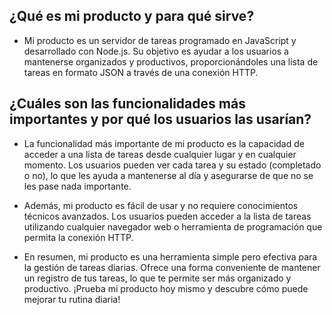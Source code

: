 ## ¿Qué es mi producto y para qué sirve?
- Mi producto es un servidor de tareas programado en JavaScript y desarrollado con Node.js. Su objetivo es ayudar a los usuarios a mantenerse organizados y productivos, proporcionándoles una lista de tareas en formato JSON a través de una conexión HTTP.

## ¿Cuáles son las funcionalidades más importantes y por qué los usuarios las usarían?
* La funcionalidad más importante de mi producto es la capacidad de acceder a una lista de tareas desde cualquier lugar y en cualquier momento. Los usuarios pueden ver cada tarea y su estado (completado o no), lo que les ayuda a mantenerse al día y asegurarse de que no se les pase nada importante.

* Además, mi producto es fácil de usar y no requiere conocimientos técnicos avanzados. Los usuarios pueden acceder a la lista de tareas utilizando cualquier navegador web o herramienta de programación que permita la conexión HTTP.

* En resumen, mi producto es una herramienta simple pero efectiva para la gestión de tareas diarias. Ofrece una forma conveniente de mantener un registro de tus tareas, lo que te permite ser más organizado y productivo. ¡Prueba mi producto hoy mismo y descubre cómo puede mejorar tu rutina diaria!